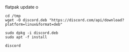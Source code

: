 
flatpak update
 o

```
cd /tmp
wget -O discord.deb "https://discord.com/api/download?platform=linux&format=deb"
```

```
sudo dpkg -i discord.deb
sudo apt -f install
```

```
discord
```

